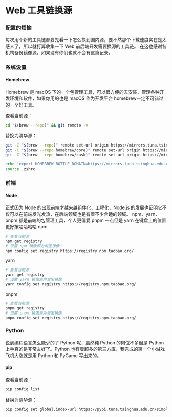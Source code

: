 # Web 工具链换源


### 配置的烦恼

每次用个新的工具链都要先看一下怎么换到国内源，要不然那个下载速度实在是太感人了，所以就打算收集一下 Web 前后端开发需要换源的工具链。
在这也感谢各机构备份镜像源，如果没有你们也就不会有这篇记录。

### 系统设置

#### Homebrew

Homebrew 是 macOS 下的一个包管理工具，可以很方便的去安装、管理各种开发环境和软件，如果你用的也是 macOS 作为开发平台 homebrew一定不可错过的一个好工具。

查看当前源：

```zsh
cd "$(brew --repo)" && git remote -v
```
替换为清华源：
```zsh
git -C "$(brew --repo)" remote set-url origin https://mirrors.tuna.tsinghua.edu.cn/git/homebrew/brew.git 
git -C "$(brew --repo homebrew/core)" remote set-url origin https://mirrors.tuna.tsinghua.edu.cn/git/homebrew/homebrew-core.git
git -C "$(brew --repo homebrew/cask)" remote set-url origin https://mirrors.tuna.tsinghua.edu.cn/git/homebrew/homebrew-cask.git

echo 'export HOMEBREW_BOTTLE_DOMAIN=https://mirrors.tuna.tsinghua.edu.cn/homebrew-bottles' >> ~/.zshrc
source .zshrc
```
### 前端
#### Node
正式因为 Node 的出现前端才越来越组件化、工程化，Node.js 的发展也证明它不仅可以在前端发光发热，在后端领域也是有着不少合适的领域。
npm、yarn、pnpm 都是前端的包管理工具，个人更偏爱 pnpm 一点但是 yarn 在键盘上的位置更好按哈哈哈哈
npm

```zsh 
# 查看当前源
npm get registry
# 设置 npm 镜像源为淘宝镜像
npm config set registry https://registry.npm.taobao.org/  
```
yarn
```zsh
# 查看当前源
yarn get registry
# 设置 yarn 镜像源为淘宝镜像
yarn config set registry https://registry.npm.taobao.org/
```
pnpm
```zsh
# 查看当前源
pnpm get registry
# 设置 pnpm 镜像源为淘宝镜像
pnpm config set registry https://registry.npm.taobao.org/
```

### Python

说到编程语言怎么能少的了 Python 呢，虽然纯 Python 的岗位不多但是 Python 上手真的是非常友好了。Python 也有着超多的第三方库，我完成的第一个小游戏飞机大涨就是用 Python 和 PyGame 写出来的。

#### pip

查看当前源：

```zsh
pip config list
```

替换为清华源：

```zsh
pip config set global.index-url https://pypi.tuna.tsinghua.edu.cn/simple
```






